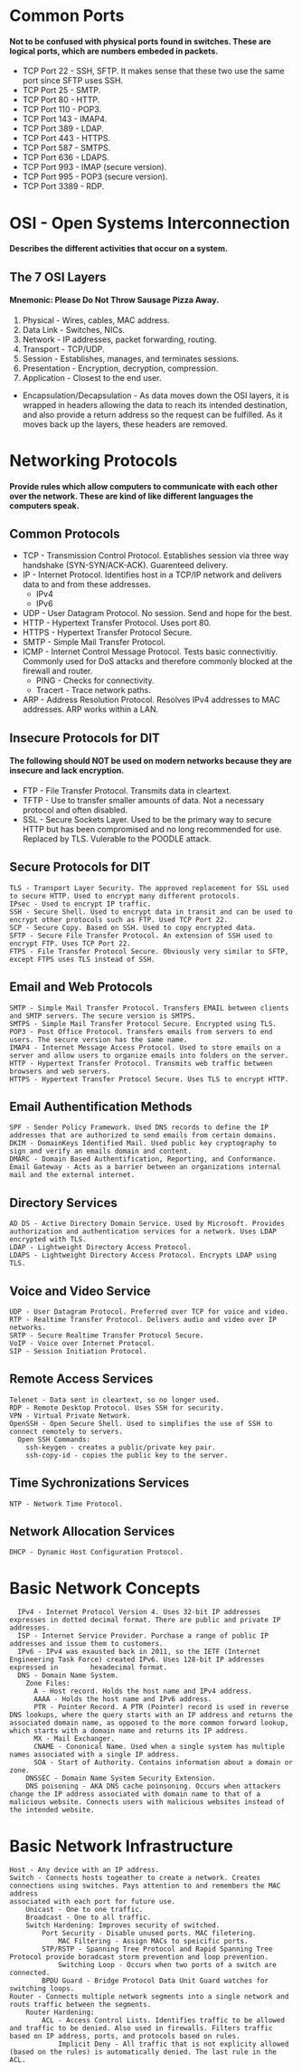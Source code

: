 # Common Ports 
#### Not to be confused with physical ports found in switches. These are logical ports, which are numbers embeded in packets.
 * TCP Port 22 - SSH, SFTP. It makes sense that these two use the same port since SFTP uses SSH.
 * TCP Port 25 - SMTP.
 * TCP Port 80 - HTTP.
 * TCP Port 110 - POP3.
 * TCP Port 143 - IMAP4.
 * TCP Port 389 - LDAP.
 * TCP Port 443 - HTTPS.
 * TCP Port 587 - SMTPS.
 * TCP Port 636 - LDAPS.
 * TCP Port 993 - IMAP (secure version).
 * TCP Port 995 - POP3 (secure version).
 * TCP Port 3389 - RDP.
 # OSI - Open Systems Interconnection
#### Describes the different activities that occur on a system.
## The 7 OSI Layers
#### Mnemonic: Please Do Not Throw Sausage Pizza Away.
 1. Physical - Wires, cables, MAC address.
 2. Data Link - Switches, NICs.
 3. Network - IP addresses, packet forwarding, routing.
 4. Transport - TCP/UDP.
 5. Session - Establishes, manages, and terminates sessions.
 6. Presentation - Encryption, decryption, compression.
 7. Application - Closest to the end user.
* Encapsulation/Decapsulation - As data moves down the OSI layers, it is wrapped in headers allowing the data to reach its intended destination, and also provide a return address so the request can be fulfilled. As it moves back up the layers, these headers are removed.
# Networking Protocols
#### Provide rules which allow computers to communicate with each other over the network. These are kind of like different languages the computers speak.
## Common Protocols
 * TCP - Transmission Control Protocol. Establishes session via three way handshake (SYN-SYN/ACK-ACK). Guarenteed delivery.
 * IP - Internet Protocol. Identifies host in a TCP/IP network and delivers data to and from these addresses.
   - IPv4
   - IPv6
 * UDP - User Datagram Protocol. No session. Send and hope for the best.
 * HTTP - Hypertext Transfer Protocol. Uses port 80.
 * HTTPS - Hypertext Transfer Protocol Secure.
 * SMTP - Simple Mail Transfer Protocol.
 * ICMP - Internet Control Message Protocol. Tests basic connectivitiy. Commonly used for DoS attacks and therefore commonly blocked at the         firewall and router.
   - PING - Checks for connectivity.
   - Tracert - Trace network paths.
  * ARP - Address Resolution Protocol. Resolves IPv4 addresses to MAC addresses. ARP works within a LAN.
## Insecure Protocols for DIT
#### The following should NOT be used on modern networks because they are insecure and lack encryption.
 * FTP - File Transfer Protocol. Transmits data in cleartext.
 * TFTP - Use to transfer smaller amounts of data. Not a necessary protocol and often disabled.
 * SSL - Secure Sockets Layer. Used to be the primary way to secure HTTP but has been compromised and no long recommended for use. Replaced by TLS. Vulerable to the POODLE attack.
## Secure Protocols for DIT
    TLS - Transport Layer Security. The approved replacement for SSL used to secure HTTP. Used to encrypt many different protocols.
    IPsec - Used to encrypt IP traffic.
    SSH - Secure Shell. Used to encrypt data in transit and can be used to encrypt other protocols such as FTP. Used TCP Port 22.
    SCP - Secure Copy. Based on SSH. Used to copy encrypted data.
    SFTP - Secure File Transfer Protocol. An extension of SSH used to encrypt FTP. Uses TCP Port 22.
    FTPS - File Transfer Protocol Secure. Obviously very similar to SFTP, except FTPS uses TLS instead of SSH.
## Email and Web Protocols
    SMTP - Simple Mail Transfer Protocol. Transfers EMAIL between clients and SMTP servers. The secure version is SMTPS.
    SMTPS - Simple Mail Transfer Protocol Secure. Encrypted using TLS.
    POP3 - Post Office Protocol. Transfers emails from servers to end users. The secure version has the same name.
    IMAP4 - Internet Message Access Protocol. Used to store emails on a server and allow users to organize emails into folders on the server.
    HTTP - Hypertext Transfer Protocol. Transmits web traffic between browsers and web servers.
    HTTPS - Hypertext Transfer Protocol Secure. Uses TLS to encrypt HTTP.
## Email Authentification Methods
    SPF - Sender Policy Framework. Used DNS records to define the IP addresses that are authorized to send emails from certain domains.
    DKIM - DomainKeys Identified Mail. Used public key cryptography to sign and verify an emails domain and content.
    DMARC - Domain Based Authentification, Reporting, and Conformance.
    Email Gateway - Acts as a barrier between an organizations internal mail and the external internet.
## Directory Services
    AD DS - Active Directory Domain Service. Used by Microsoft. Provides authorization and authentication services for a network. Uses LDAP          encrypted with TLS.
    LDAP - Lightweight Directory Access Protocol.
    LDAPS - Lightweight Directory Access Protocol. Encrypts LDAP using TLS.
## Voice and Video Service
    UDP - User Datagram Protocol. Preferred over TCP for voice and video.
    RTP - Realtime Transfer Protocol. Delivers audio and video over IP networks.
    SRTP - Secure Realtime Transfer Protocol Secure.
    VoIP - Voice over Internet Protocol.
    SIP - Session Initiation Protocol.
## Remote Access Services
    Telenet - Data sent in cleartext, so no longer used.
    RDP - Remote Desktop Protocol. Uses SSH for security.
    VPN - Virtual Private Network.
    OpenSSH - Open Secure Shell. Used to simplifies the use of SSH to connect remotely to servers.
      Open SSH Commands:
        ssh-keygen - creates a public/private key pair.
        ssh-copy-id - copies the public key to the server.
## Time Sychronizations Services
    NTP - Network Time Protocol.
## Network Allocation Services
    DHCP - Dynamic Host Configuration Protocol.
# Basic Network Concepts
      IPv4 - Internet Protocol Version 4. Uses 32-bit IP addresses expresses in dotted decimal format. There are public and private IP addresses.
      ISP - Internet Service Provider. Purchase a range of public IP addresses and issue them to customers.
      IPv6 - IPv4 was exausted back in 2011, so the IETF (Internet Engineering Task Force) created IPv6. Uses 128-bit IP addresses expressed in        hexadecimal format.
      DNS - Domain Name System.
        Zone Files:
          A - Host record. Holds the host name and IPv4 address.
          AAAA - Holds the host name and IPv6 address.
          PTR - Pointer Record. A PTR (Pointer) record is used in reverse DNS lookups, where the query starts with an IP address and returns the associated domain name, as opposed to the more common forward lookup, which starts with a domain name and returns its IP address.
          MX - Mail Exchanger.
          CNAME - Cononical Name. Used when a single system has multiple names associated with a single IP address.
          SOA - Start of Authority. Contains information about a domain or zone.
        DNSSEC - Domain Name System Security Extension. 
        DNS poisoning - AKA DNS cache poinsoning. Occurs when attackers change the IP address associated with domain name to that of a malicious website. Connects users with malicious websites instead of the intended website.
# Basic Network Infrastructure
    Host - Any device with an IP address.
    Switch - Connects hosts togeather to create a network. Creates connections using switches. Pays attention to and remembers the MAC address 
    associated with each port for future use.
        Unicast - One to one traffic.
        Broadcast - One to all traffic.
        Switch Hardening: Improves security of switched.
            Port Security - Disable unused ports. MAC filetering.
                MAC Filtering - Assign MACs to speicific ports.
            STP/RSTP - Spanning Tree Protocol and Rapid Spanning Tree Protocol provide boradcast storm prevention and loop prevention.
                Switching Loop - Occurs when two ports of a switch are connected.
            BPDU Guard - Bridge Protocol Data Unit Guard watches for switching loops.
    Router - Connects multiple network segments into a single network and routs traffic between the segments.
        Router Hardening:
            ACL - Access Control Lists. Identifies traffic to be allowed and traffic to be denied. Also used in firewalls. Filters traffic                  based on IP address, ports, and protocols based on rules.
                Implicit Deny - All traffic that is not explicity allowed (based on the rules) is automatically denied. The last rule in the                    ACL.
                
